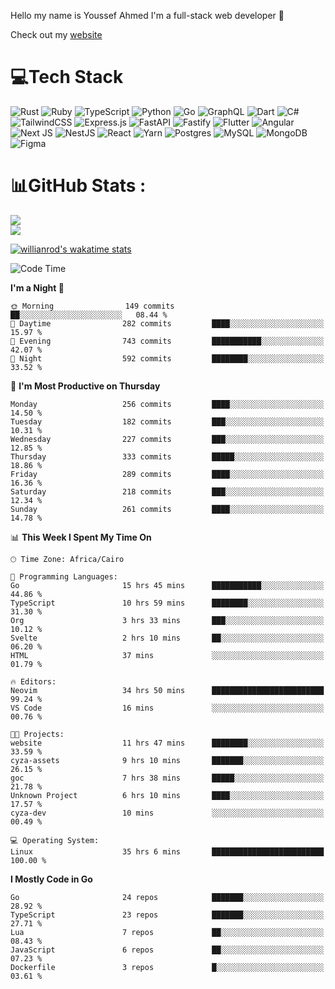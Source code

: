 Hello my name is Youssef Ahmed I'm a full-stack web developer 👋

Check out my [website](https://youssefahmed.vercel.app)
 
# 💻Tech Stack

![Rust](https://img.shields.io/badge/rust-%23000000.svg?style=for-the-badge&logo=rust&logoColor=white) ![Ruby](https://img.shields.io/badge/ruby-%23CC342D.svg?style=for-the-badge&logo=ruby&logoColor=white) ![TypeScript](https://img.shields.io/badge/typescript-%23007ACC.svg?style=for-the-badge&logo=typescript&logoColor=white) ![Python](https://img.shields.io/badge/python-3670A0?style=for-the-badge&logo=python&logoColor=ffdd54) ![Go](https://img.shields.io/badge/go-%2300ADD8.svg?style=for-the-badge&logo=go&logoColor=white) ![GraphQL](https://img.shields.io/badge/-GraphQL-E10098?style=for-the-badge&logo=graphql&logoColor=white) ![Dart](https://img.shields.io/badge/dart-%230175C2.svg?style=for-the-badge&logo=dart&logoColor=white) ![C#](https://img.shields.io/badge/c%23-%23239120.svg?style=for-the-badge&logo=c-sharp&logoColor=white) ![TailwindCSS](https://img.shields.io/badge/tailwindcss-%2338B2AC.svg?style=for-the-badge&logo=tailwind-css&logoColor=white) ![Express.js](https://img.shields.io/badge/express.js-%23404d59.svg?style=for-the-badge&logo=express&logoColor=%2361DAFB) ![FastAPI](https://img.shields.io/badge/FastAPI-005571?style=for-the-badge&logo=fastapi) ![Fastify](https://img.shields.io/badge/fastify-%23000000.svg?style=for-the-badge&logo=fastify&logoColor=white) ![Flutter](https://img.shields.io/badge/Flutter-%2302569B.svg?style=for-the-badge&logo=Flutter&logoColor=white) ![Angular](https://img.shields.io/badge/angular-%23DD0031.svg?style=for-the-badge&logo=angular&logoColor=white) ![Next JS](https://img.shields.io/badge/Next-black?style=for-the-badge&logo=next.js&logoColor=white) ![NestJS](https://img.shields.io/badge/nestjs-%23E0234E.svg?style=for-the-badge&logo=nestjs&logoColor=white) ![React](https://img.shields.io/badge/react-%2320232a.svg?style=for-the-badge&logo=react&logoColor=%2361DAFB) ![Yarn](https://img.shields.io/badge/yarn-%232C8EBB.svg?style=for-the-badge&logo=yarn&logoColor=white) ![Postgres](https://img.shields.io/badge/postgres-%23316192.svg?style=for-the-badge&logo=postgresql&logoColor=white) ![MySQL](https://img.shields.io/badge/mysql-%2300f.svg?style=for-the-badge&logo=mysql&logoColor=white) ![MongoDB](https://img.shields.io/badge/MongoDB-%234ea94b.svg?style=for-the-badge&logo=mongodb&logoColor=white)     ![Figma](https://img.shields.io/badge/figma-%23F24E1E.svg?style=for-the-badge&logo=figma&logoColor=white)

# 📊GitHub Stats :

![](https://github-readme-stats.vercel.app/api?username=joetifa2003&theme=tokyonight&hide_border=false&include_all_commits=false&count_private=false)<br/>
![](https://github-readme-streak-stats.herokuapp.com/?user=joetifa2003&theme=tokyonight&hide_border=false)<br/>

[![willianrod's wakatime stats](https://github-readme-stats.vercel.app/api/wakatime?username=joetifa2003&layout=compact)](https://github.com/anuraghazra/github-readme-stats)
<!--START_SECTION:waka-->
![Code Time](http://img.shields.io/badge/Code%20Time-3%2C057%20hrs%2050%20mins-blue)

**I'm a Night 🦉** 

```text
🌞 Morning                149 commits         ██░░░░░░░░░░░░░░░░░░░░░░░   08.44 % 
🌆 Daytime                282 commits         ████░░░░░░░░░░░░░░░░░░░░░   15.97 % 
🌃 Evening                743 commits         ███████████░░░░░░░░░░░░░░   42.07 % 
🌙 Night                  592 commits         ████████░░░░░░░░░░░░░░░░░   33.52 % 
```
📅 **I'm Most Productive on Thursday** 

```text
Monday                   256 commits         ████░░░░░░░░░░░░░░░░░░░░░   14.50 % 
Tuesday                  182 commits         ███░░░░░░░░░░░░░░░░░░░░░░   10.31 % 
Wednesday                227 commits         ███░░░░░░░░░░░░░░░░░░░░░░   12.85 % 
Thursday                 333 commits         █████░░░░░░░░░░░░░░░░░░░░   18.86 % 
Friday                   289 commits         ████░░░░░░░░░░░░░░░░░░░░░   16.36 % 
Saturday                 218 commits         ███░░░░░░░░░░░░░░░░░░░░░░   12.34 % 
Sunday                   261 commits         ████░░░░░░░░░░░░░░░░░░░░░   14.78 % 
```


📊 **This Week I Spent My Time On** 

```text
🕑︎ Time Zone: Africa/Cairo

💬 Programming Languages: 
Go                       15 hrs 45 mins      ███████████░░░░░░░░░░░░░░   44.86 % 
TypeScript               10 hrs 59 mins      ████████░░░░░░░░░░░░░░░░░   31.30 % 
Org                      3 hrs 33 mins       ███░░░░░░░░░░░░░░░░░░░░░░   10.12 % 
Svelte                   2 hrs 10 mins       ██░░░░░░░░░░░░░░░░░░░░░░░   06.20 % 
HTML                     37 mins             ░░░░░░░░░░░░░░░░░░░░░░░░░   01.79 % 

🔥 Editors: 
Neovim                   34 hrs 50 mins      █████████████████████████   99.24 % 
VS Code                  16 mins             ░░░░░░░░░░░░░░░░░░░░░░░░░   00.76 % 

🐱‍💻 Projects: 
website                  11 hrs 47 mins      ████████░░░░░░░░░░░░░░░░░   33.59 % 
cyza-assets              9 hrs 10 mins       ███████░░░░░░░░░░░░░░░░░░   26.15 % 
goc                      7 hrs 38 mins       █████░░░░░░░░░░░░░░░░░░░░   21.78 % 
Unknown Project          6 hrs 10 mins       ████░░░░░░░░░░░░░░░░░░░░░   17.57 % 
cyza-dev                 10 mins             ░░░░░░░░░░░░░░░░░░░░░░░░░   00.49 % 

💻 Operating System: 
Linux                    35 hrs 6 mins       █████████████████████████   100.00 % 
```

**I Mostly Code in Go** 

```text
Go                       24 repos            ███████░░░░░░░░░░░░░░░░░░   28.92 % 
TypeScript               23 repos            ███████░░░░░░░░░░░░░░░░░░   27.71 % 
Lua                      7 repos             ██░░░░░░░░░░░░░░░░░░░░░░░   08.43 % 
JavaScript               6 repos             ██░░░░░░░░░░░░░░░░░░░░░░░   07.23 % 
Dockerfile               3 repos             █░░░░░░░░░░░░░░░░░░░░░░░░   03.61 % 
```




<!--END_SECTION:waka-->

